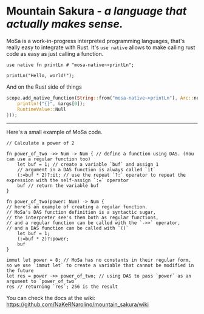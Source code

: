 # Mountain Sakura - *a language that actually makes sense.*

MoSa is a work-in-progress interpreted programming languages, that's really easy to integrate with Rust.
It's `use native` allows to make calling rust code as easy as just calling a function.

```mosa
use native fn printLn # "mosa-native~>printLn";

printLn("Hello, world!");
```
And on the Rust side of things
```rust
scope.add_native_function(String::from("mosa-native~>printLn"), Arc::new(|args| {
    println!("{}", &args[0]);
    RuntimeValue::Null
}));
```
---

Here's a small example of MoSa code.
```mosa
// Calculate a power of 2

fn power_of_two ->> Num -> Num { // define a function using DAS. (You can use a regular function too)
    let buf = 1; // create a variable `buf` and assign 1
    // argument in a DAS function is always called `it`
    (:=buf * 2)?:it; // use the repeat `?:` operator to repeat the expression with the self-assign `:=` operator
    buf // return the variable buf
}

fn power_of_two(power: Num) -> Num {
// here's an example of creating a regular function. 
// MoSa's DAS function definition is a syntactic sugar,
// the interpreter see's them both as regular functions,
// and a regular function can be called with the `->>` operator,
// and a DAS function can be called with `()`
    let buf = 1;
    (:=buf * 2)?:power;
    buf
}

immut let power = 8; // MoSa has no constants in their regular form, so we use `immut let` to create a variable that cannot be modified in the future
let res = power ->> power_of_two; // using DAS to pass `power` as an argument to `power_of_two`
res // returning `res`; 256 is the result
```

You can check the docs at the wiki: https://github.com/NaKeRNarolino/mountain_sakura/wiki